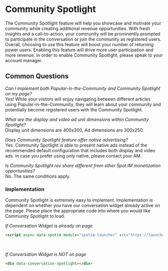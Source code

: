 # Community Spotlight
The Community Spotlight feature will help you showcase and motivate your community while creating additional revenue opportunities. With fresh insights and a call-to-action, your community will be prominently prompted to participate in the conversation or join the community as registered users. Overall, choosing to use this feature will boost your number of returning power users. Enabling this feature will drive more user participation and more revenue. In order to enable Community Spotlight, please speak to your account manager.

## Common Questions
*Can I implement both Popular-in-the-Community and Community Spotlight on my page?*<br>
Yes! While your visitors will enjoy navigating between different articles using Popular-in-the-Community, they will learn about your community and potentially become registered users with the Community Spotlight.

*What are the display and video ad unit dimensions within Community Spotlight?*<br>
Display unit dimensions are 400x300, Ad dimensions are 300x250.

*Does Community Spotlight feature offer native advertising?*<br>
Yes. Community Spotlight is able to present native ads instead of the recommended default configuration that includes both display and video ads. In case you prefer using only native, please contact your AM.

*Is Community Spotlight rev share different from other Spot.IM monetization opportunities?*<br>
No. The same conditions apply.

### Implementation
Community Spotlight is extremely easy to implement. Implementation is dependent on whether you have our conversation widget already active on the page. Please place the appropriate code into where you would like Community Spotlight to load.

*If Conversation Widget is already on page*
```html
<script async data-spotim-module="spotim-launcher" src="https://launcher.spot.im/spot/INSERT SPOT_ID HERE"></script>
```
<br>

*If Conversation Widget is NOT on page*

```html
<div data-conversation-spotlight></div>
```
